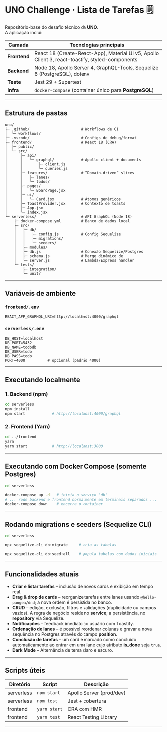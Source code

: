
# UNO Challenge · Lista de Tarefas 🗒️

Repositório-base do desafio técnico da **UNO**.  
A aplicação inclui:

| Camada | Tecnologias principais |
| ------ | ---------------------- |
| **Frontend** | React 18 (Create-React-App), Material UI v5, Apollo Client 3, react-toastify, styled-components |
| **Backend** | Node 18, Apollo Server 4, GraphQL-Tools, Sequelize 6 (PostgreSQL), dotenv |
| **Teste**   | Jest 29 + Supertest |
| **Infra**   | `docker-compose` (container único para **PostgreSQL**) |

---

## Estrutura de pastas

```text
uno/
├─ .github/                       # Workflows de CI
│  └─ workflows/
├─ .vscode/                       # Configs de debug/format
├─ frontend/                      # React 18 (CRA)
│  ├─ public/
│  └─ src/
│      ├─ api/
│      │   └─ graphql/            # Apollo client + documents
│      │       ├─ client.js
│      │       └─ queries.js
│      ├─ features/               # “Domain-driven” slices
│      │   ├─ lanes/
│      │   └─ todos/
│      ├─ pages/
│      │   └─ BoardPage.jsx
│      ├─ ui/
│      │   └─ Card.jsx            # Átomos genéricos
│      ├─ ToastProvider.jsx       # Contexto de toasts
│      ├─ App.jsx
│      └─ index.jsx
└─ serverless/                    # API GraphQL (Node 18)
    ├─ docker-compose.yml         # Banco de dados local
    ├─ src/
    │   ├─ db/
    │   │   ├─ config.js          # Config Sequelize
    │   │   ├─ migrations/
    │   │   └─ seeders/
    │   ├─ modules/
    │   ├─ db.js                  # Conexão Sequelize/Postgres
    │   ├─ schema.js              # Merge dinâmico de 
    │   └─ server.js              # Lambda/Express handler
    └─ tests/
        ├─ integration/
        └─ unit/
````

---

## Variáveis de ambiente

### `frontend/.env`

```env
REACT_APP_GRAPHQL_URI=http://localhost:4000/graphql
```

### `serverless/.env`

```env
DB_HOST=localhost
DB_PORT=5432
DB_NAME=tododb
DB_USER=todo
DB_PASS=todo
PORT=4000          # opcional (padrão 4000)
```
---

## Executando localmente

### 1. Backend (npm)

```bash
cd serverless
npm install
npm start            # http://localhost:4000/graphql
```

### 2. Frontend (Yarn)

```bash
cd ../frontend
yarn
yarn start           # http://localhost:3000
```

---

## Executando com Docker Compose (somente Postgres)

```bash
cd serverless

docker-compose up -d   # inicia o serviço 'db'
# ... rode backend e frontend normalmente em terminais separados ...
docker-compose down    # encerra o container
```

---

## Rodando migrations e seeders (Sequelize CLI)

```bash
cd serverless

npx sequelize-cli db:migrate     # cria as tabelas

npx sequelize-cli db:seed:all    # popula tabelas com dados iniciais
```

---

## Funcionalidades atuais

* **Criar e listar tarefas** – inclusão de novos cards e exibição em tempo real.
* **Drag & drop de cards** – reorganize tarefas entre lanes usando `@hello-pangea/dnd`; a nova ordem é persistida no banco.
* **CRUD** – edição, exclusão, filtros e validações (duplicidade ou campos vazios). A regra de negócio reside no **service**; a persistência, no **repository** via Sequelize.
* **Notificações** – feedback imediato ao usuário com Toastify.
* **Ordenação de lanes** – é possível reordenar colunas e gravar a nova sequência no Postgres através do campo **position**.
* **Conclusão de tarefas** – um card é marcado como concluído automaticamente ao entrar em uma lane cujo atributo **is\_done** seja `true`.
* **Dark Mode** – Alternância de tema claro e escuro.

---

## Scripts úteis

| Diretório  | Script       | Descrição                |
| ---------- | ------------ | ------------------------ |
| serverless | `npm start`  | Apollo Server (prod/dev) |
| serverless | `npm test`   | Jest + cobertura         |
| frontend   | `yarn start` | CRA com HMR              |
| frontend   | `yarn test`  | React Testing Library    |

---
